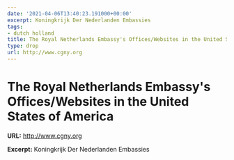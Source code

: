 ```yaml
---
date: '2021-04-06T13:40:23.191000+00:00'
excerpt: Koningkrijk Der Nederlanden Embassies
tags:
- dutch holland
title: The Royal Netherlands Embassy's Offices/Websites in the United States of America
type: drop
url: http://www.cgny.org
---
```


# The Royal Netherlands Embassy's Offices/Websites in the United States of America

**URL:** http://www.cgny.org

**Excerpt:** Koningkrijk Der Nederlanden Embassies
